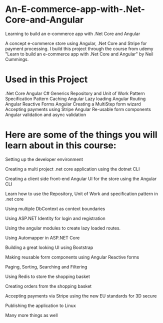 # An-E-commerce-app-with-.Net-Core-and-Angular
Learning to build an e-commerce app with .Net Core and Angular

A concept e-commerce store using Angular, .Net Core and Stripe for payment processing. I build this project through the course from udemy "Learn to build an e-commerce app with .Net Core and Angular" by Neil Cummings.

# Used in  this Project
.Net Core
Angular
C# Generics
Repository and Unit of Work Pattern
Specification Pattern
Caching
Angular Lazy loading
Angular Routing
Angular Reactive Forms
Angular Creating a MultiStep form wizard
Accepting payments using Stripe
Angular Re-usable form components
Angular validation and async validation

# Here are some of the things you will learn about in this course:

Setting up the developer environment

Creating a multi project .net core application using the dotnet CLI

Creating a client side front-end Angular UI for the store using the Angular CLI

Learn how to use the Repository, Unit of Work and specification pattern in .net core

Using multiple DbContext as context boundaries

Using ASP.NET Identity for login and registration

Using the angular modules to create lazy loaded routes.

Using Automapper in ASP.NET Core

Building a great looking UI using Bootstrap

Making reusable form components using Angular Reactive forms

Paging, Sorting, Searching and Filtering

Using Redis to store the shopping basket

Creating orders from the shopping basket

Accepting payments via Stripe using the new EU standards for 3D secure

Publishing the application to Linux

Many more things as well
